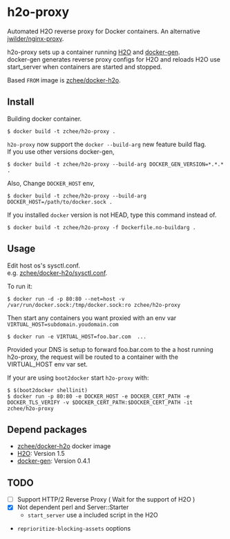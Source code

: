h2o-proxy
===
Automated H2O reverse proxy for Docker containers. An alternative [jwilder/nginx-proxy](https://github.com/jwilder/nginx-proxy).

h2o-proxy sets up a container running [H2O](https://github.com/h2o/h2o) and [docker-gen](https://github.com/jwilder/docker-gen).  
docker-gen generates reverse proxy configs for H2O and reloads H2O use start_server when containers are started and stopped.  


Based `FROM` image is [zchee/docker-h2o](https://github.com/zchee/docker-h2o).

## Install

Building docker container.  

    $ docker build -t zchee/h2o-proxy .

`h2o-proxy` now support the `docker --build-arg` new feature build flag.  
If you use other versions docker-gen,

    $ docker build -t zchee/h2o-proxy --build-arg DOCKER_GEN_VERSION=*.*.* .

Also, Change `DOCKER_HOST` env,

    $ docker build -t zchee/h2o-proxy --build-arg DOCKER_HOST=/path/to/docker.sock .


If you installed `docker` version is not HEAD, type this command instead of.

    $ docker build -t zchee/h2o-proxy -f Dockerfile.no-buildarg .

## Usage

Edit host os's sysctl.conf.  
e.g. [zchee/docker-h2o/sysctl.conf](https://github.com/zchee/docker-h2o/blob/master/sysctl.conf).

To run it:

    $ docker run -d -p 80:80 --net=host -v /var/run/docker.sock:/tmp/docker.sock:ro zchee/h2o-proxy

Then start any containers you want proxied with an env var `VIRTUAL_HOST=subdomain.youdomain.com`

    $ docker run -e VIRTUAL_HOST=foo.bar.com  ...

Provided your DNS is setup to forward foo.bar.com to the a host running h2o-proxy, the request will be routed to a container with the VIRTUAL_HOST env var set.

If your are using `boot2docker` start `h2o-proxy` with:

    $ $(boot2docker shellinit)
    $ docker run -p 80:80 -e DOCKER_HOST -e DOCKER_CERT_PATH -e DOCKER_TLS_VERIFY -v $DOCKER_CERT_PATH:$DOCKER_CERT_PATH -it zchee/h2o-proxy

## Depend packages
- [zchee/docker-h2o](https://github.com/zchee/docker-h2o) docker image
- [H2O](https://github.com/h2o/h2o): Version 1.5
- [docker-gen](https://github.com/jwilder/docker-gen): Version 0.4.1

## TODO

- [ ] Support HTTP/2 Reverse Proxy ( Wait for the support of H2O )
- [x] Not dependent perl and Server::Starter
  - `start_server` use a included script in the H2O
- `reprioritize-blocking-assets` ooptions 

